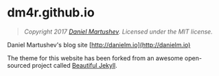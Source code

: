 # dm4r.github.io

> *Copyright 2017 [Daniel Martushev](http://danielm.io). Licensed under the MIT license.*

Daniel Martushev's blog site [http://danielm.io](http://danielm.io)

The theme for this website has been forked from an awesome open-sourced project called [Beautiful Jekyll](http://deanattali.com/beautiful-jekyll/).